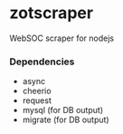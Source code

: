 zotscraper
==========

WebSOC scraper for nodejs

### Dependencies
- async
- cheerio
- request
- mysql (for DB output)
- migrate (for DB output)
